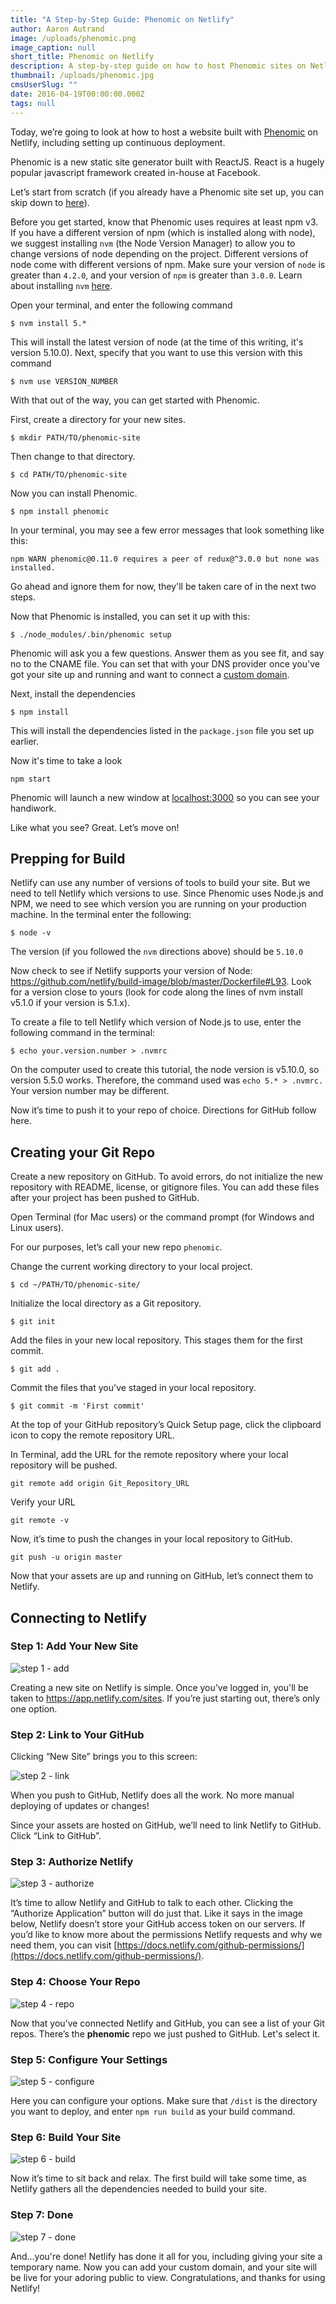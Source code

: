 ```yaml
---
title: "A Step-by-Step Guide: Phenomic on Netlify"
author: Aaron Autrand
image: /uploads/phenomic.png
image_caption: null
short_title: Phenomic on Netlify
description: A step-by-step guide on how to host Phenomic sites on Netlify
thumbnail: /uploads/phenomic.jpg
cmsUserSlug: ""
date: 2016-04-19T00:00:00.000Z
tags: null
---
```


Today, we’re going to look at how to host a website built with [Phenomic](https://phenomic.io) on Netlify, including setting up continuous deployment.

Phenomic is a new static site generator built with ReactJS. React is a hugely popular javascript framework created in-house at Facebook.

<!-- excerpt -->

Let’s start from scratch (if you already have a Phenomic site set up, you can skip down to [here](#netlifystart)).

Before you get started, know that Phenomic uses requires at least npm v3. If you have a different version of npm (which is installed along with node), we suggest installing `nvm` (the Node Version Manager) to allow you to change versions of node depending on the project. Different versions of node come with different versions of npm. Make sure your version of `node` is greater than `4.2.0`, and your version of `npm` is greater than `3.0.0`. Learn about installing `nvm` [here](https://www.npmjs.com/package/nvm).

Open your terminal, and enter the following command

```
$ nvm install 5.*
```

This will install the latest version of node (at the time of this writing, it's version 5.10.0). Next, specify that you want to use this version with this command

```
$ nvm use VERSION_NUMBER
```

With that out of the way, you can get started with Phenomic.

First, create a directory for your new sites.

```
$ mkdir PATH/TO/phenomic-site
```

Then change to that directory.
```
$ cd PATH/TO/phenomic-site
```

Now you can install Phenomic.

```
$ npm install phenomic
```

In your terminal, you may see a few error messages that look something like this:

```
npm WARN phenomic@0.11.0 requires a peer of redux@^3.0.0 but none was installed.
```
Go ahead and ignore them for now, they'll be taken care of in the next two steps.

Now that Phenomic is installed, you can set it up with this:

```
$ ./node_modules/.bin/phenomic setup
```
Phenomic will ask you a few questions. Answer them as you see fit, and say no to the CNAME file. You can set that with your DNS provider once you've got your site up and running and want to connect a [custom domain](https://www.netlify.com/blog/2016/03/14/setting-up-your-custom-domain).



Next, install the dependencies

```
$ npm install
```
This will install the dependencies listed in the `package.json` file you set up earlier.

Now it's time to take a look
```
npm start
```

Phenomic will launch a new window at [localhost:3000](localhost:3000) so you can see your handiwork.

Like what you see? Great. Let’s move on!

<a id="netlifystart"></a>

## Prepping for Build

Netlify can use any number of versions of tools to build your site. But we need to tell Netlify which versions to use. Since Phenomic uses Node.js and NPM, we need to see which version you are running on your production machine. In the terminal enter the following:

```
$ node -v
```

The version (if you followed the `nvm` directions above) should be `5.10.0`

Now check to see if Netlify supports your version of Node: https://github.com/netlify/build-image/blob/master/Dockerfile#L93. Look for a version close to yours (look for code along the lines of nvm install v5.1.0 if your version is 5.1.x).

To create a file to tell Netlify which version of Node.js to use, enter the following command in the terminal:

```
$ echo your.version.number > .nvmrc
```

On the computer used to create this tutorial, the node version is v5.10.0, so version 5.5.0 works. Therefore, the command used was `echo 5.* > .nvmrc.` Your version number may be different.

Now it’s time to push it to your repo of choice. Directions for GitHub follow here.


## Creating your Git Repo

Create a new repository on GitHub. To avoid errors, do not initialize the new repository with README, license, or gitignore files. You can add these files after your project has been pushed to GitHub.

Open Terminal (for Mac users) or the command prompt (for Windows and Linux users).

For our purposes, let’s call your new repo `phenomic`.

Change the current working directory to your local project.

```
$ cd ~/PATH/TO/phenomic-site/
```

Initialize the local directory as a Git repository.

```
$ git init
```

Add the files in your new local repository. This stages them for the first commit.

```
$ git add .
```

Commit the files that you've staged in your local repository.

```
$ git commit -m 'First commit'
```

At the top of your GitHub repository’s Quick Setup page, click the clipboard icon to copy the remote repository URL.

In Terminal, add the URL for the remote repository where your local repository will be pushed.

```
git remote add origin Git_Repository_URL
```

Verify your URL

```
git remote -v
```

Now, it’s time to push the changes in your local repository to GitHub.

```
git push -u origin master
```

Now that your assets are up and running on GitHub, let’s connect them to Netlify.

## Connecting to Netlify

### Step 1: Add Your New Site

![step 1 - add](uploads/step1newsite.png)

Creating a new site on Netlify is simple. Once you’ve logged in, you'll be taken to https://app.netlify.com/sites. If you’re just starting out, there’s only one option.

### Step 2: Link to Your GitHub

Clicking “New Site” brings you to this screen:

![step 2 - link](uploads/step2link.png)

When you push to GitHub, Netlify does all the work. No more manual deploying of updates or changes!

Since your assets are hosted on GitHub, we’ll need to link Netlify to GitHub. Click “Link to GitHub”.

### Step 3: Authorize Netlify

![step 3 - authorize](uploads/step3authorize.png)

It’s time to allow Netlify and GitHub to talk to each other. Clicking the “Authorize Application” button will do just that. Like it says in the image below, Netlify doesn’t store your GitHub access token on our servers. If you’d like to know more about the permissions Netlify requests and why we need them, you can visit [https://docs.netlify.com/github-permissions/](https://docs.netlify.com/github-permissions/).

### Step 4: Choose Your Repo

![step 4 - repo](uploads/Step4phenomic.png)

Now that you’ve connected Netlify and GitHub, you can see a list of your Git repos. There’s the **phenomic** repo we just pushed to GitHub. Let's select it.

### Step 5: Configure Your Settings

![step 5 - configure](uploads/Step5phenomic.png)

Here you can configure your options. Make sure that `/dist` is the directory you want to deploy, and enter `npm run build` as your build command.

### Step 6: Build Your Site

![step 6 - build](uploads/step6build.png)

Now it’s time to sit back and relax. The first build will take some time, as Netlify gathers all the dependencies needed to build your site.

### Step 7: Done

![step 7 - done](uploads/Step7phenomic.png)

And...you're done! Netlify has done it all for you, including giving your site a temporary name. Now you can add your custom domain, and your site will be live for your adoring public to view. Congratulations, and thanks for using Netlify!
